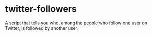 # twitter-followers
A script that tells you who, among the people who follow one user on Twitter, is followed by another user.
